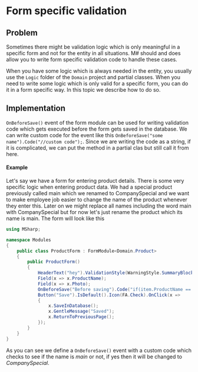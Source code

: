 # Form specific validation

## Problem

Sometimes there might be validation logic which is only meaningful in a specific form and not for the entity in all situations.
M# should and does allow you to write form specific validation code to handle these cases.

When you have some logic which is always needed in the entity, you usually use the `Logic` folder of the `Domain` project and partial classes.
When you need to write some logic which is only valid for a specific form, you can do it in a form specific way.
In this topic we describe how to do so.

## Implementation

`OnBeforeSave()` event of the form module can be used for writing validation code which gets executed before the form gets saved in the database.
We can write custom code for the event like this `OnBeforeSave("some name").Code("//custom code");`.
Since we are writing the code as a string, if it is complicated, we can put the method in a partial clas but still call it from here.

#### Example

Let's say we have a form for entering product details.
There is some very specific logic when entering product data.
We had a special product previously called main which we renamed to CompanySpecial and we want to make employee job easier to change the name of the product whenever they enter this.
Later on we might replace all names including the word main with CompanySpecial but for now let's just rename the product which its name is main.
The form will look like this

```csharp
using MSharp;

namespace Modules
{
    public class ProductForm : FormModule<Domain.Product>
    {
        public ProductForm()
        {
            HeaderText("hey").ValidationStyle(WarningStyle.SummaryBlock);
            Field(x => x.ProductName);
            Field(x => x.Photo);
            OnBeforeSave("Before saving").Code("if(item.ProductName == \"main\") item.ProductName = \"CompanySpecial\";");
            Button("Save").IsDefault().Icon(FA.Check).OnClick(x =>
            {
                x.SaveInDatabase();
                x.GentleMessage("Saved");
                x.ReturnToPreviousPage();
            });
        }
    }
}
```

As you can see we define a `OnBeforeSave()` event with a custom code which checks to see if the name is *main* or not, if yes then it will be changed to *CompanySpecial*.